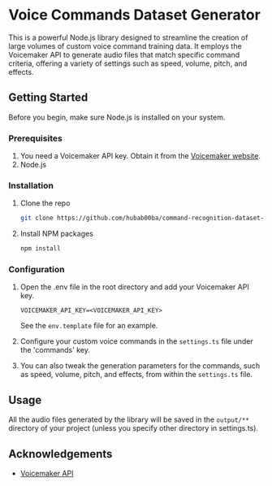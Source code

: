 # Voice Commands Dataset Generator

This is a powerful Node.js library designed to streamline the creation of large volumes
of custom voice command training data. It employs the Voicemaker API to generate audio
files that match specific command criteria, offering a variety of settings such as speed,
volume, pitch, and effects.

## Getting Started
Before you begin, make sure Node.js is installed on your system.

### Prerequisites
1. You need a Voicemaker API key. Obtain it from the [Voicemaker website](https://www.voicemaker.in/).
2. Node.js

### Installation

1. Clone the repo
   ```sh
   git clone https://github.com/hubab00ba/command-recognition-dataset-generator
   ```

2. Install NPM packages
   ```sh
   npm install
   ```

### Configuration

1. Open the .env file in the root directory and add your Voicemaker API key.

   ```
   VOICEMAKER_API_KEY=<VOICEMAKER_API_KEY>
   ```

   See the `env.template` file for an example.

2. Configure your custom voice commands in the `settings.ts` file under the 'commands' key.
3. You can also tweak the generation parameters for the commands, such as speed, volume,
   pitch, and effects, from within the `settings.ts` file.

## Usage
All the audio files generated by the library will be saved in the `output/**` directory
of your project (unless you specify other directory in settings.ts).

## Acknowledgements
- [Voicemaker API](https://www.voicemaker.in/)
